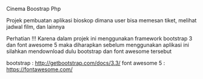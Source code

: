 Cinema Boostrap Php

Projek pembuatan aplikasi bioskop dimana user bisa memesan tiket, melihat jadwal film, dan lainnya

Perhatian !!! Karena dalam projek ini menggunakan framework bootstrap 3 dan font awesome 5 maka diharapkan sebelum menggunakan aplikasi ini silahkan mendownload dulu bootstrap dan font awesome tersebut

bootstrap : http://getbootstrap.com/docs/3.3/
font awesome 5 : https://fontawesome.com/
